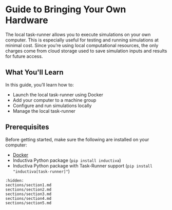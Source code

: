 # Guide to Bringing Your Own Hardware
The local task-runner allows you to execute simulations on your own computer. This is especially useful for testing and running simulations at minimal cost. Since you’re using local computational resources, the only charges come from cloud storage used to save simulation inputs and results for future access.

## What You'll Learn
In this guide, you’ll learn how to:
- Launch the local task-runner using Docker
- Add your computer to a machine group
- Configure and run simulations locally
- Manage the local task-runner

## Prerequisites
Before getting started, make sure the following are installed on your computer:
- [Docker](https://www.docker.com/)
- Inductiva Python package (`pip install inductiva`)
- Inductiva Python package with Task-Runner support (`pip install "inductiva[task-runner]"`)

```{toctree}
:hidden:
sections/section1.md
sections/section2.md
sections/section3.md
sections/section4.md
sections/section5.md
```
